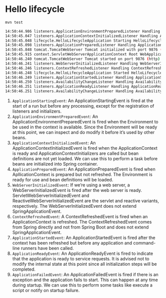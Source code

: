 # Hello lifecycle

```sh
mvn test
```

```sh
14:50:44.986 listeners.ApplicationEnvironmentPreparedListener Handling ApplicationEnvironmentPreparedEvent 1716965444749
14:50:45.047 listeners.ApplicationContextInitializedListener Handling ApplicationContextInitializedEvent 1716965445046
14:50:45.048 lifecycle.HelloLifecycleApplication Starting HelloLifecycleApplication using Java ...
14:50:45.098 listeners.ApplicationPreparedListener Handling ApplicationPreparedEvent 1716965445096
14:50:45.848 tomcat.TomcatWebServer Tomcat initialized with port 9876 (http)
14:50:45.915 context.ServletWebServerApplicationContext Root WebApplicationContext: initialization completed in 814 ms
14:50:46.240 tomcat.TomcatWebServer Tomcat started on port 9876 (http) with context path '/'
14:50:46.241 listeners.WebServerInitializedListener Handling WebServerInitializedEvent 1716965446240
14:50:46.246 listeners.ContextRefreshedListener Handling ContextRefreshedEvent 1716965446241
14:50:46.248 lifecycle.HelloLifecycleApplication Started HelloLifecycleApplication in 1.609 seconds (process running for 2.766)
14:50:46.249 listeners.ApplicationStartedListener Handling ApplicationStartedEvent 1716965446249
14:50:46.250 listeners.AvailabilityChangeListener Handling AvailabilityChangeEvent 1716965446249
14:50:46.251 listeners.ApplicationReadyListener Handling ApplicationReadyEvent 1716965446251
14:50:46.251 listeners.AvailabilityChangeListener Handling AvailabilityChangeEvent 1716965446251
```

1. `ApplicationStartingEvent`: An ApplicationStartingEvent is fired at the start of a run but before any processing, except for the registration of listeners and initializers.
1. `ApplicationEnvironmentPreparedEvent`: An ApplicationEnvironmentPreparedEvent is fired when the Environment to be used in the context is available. Since the Environment will be ready at this point, we can inspect and do modify it before it’s used by other beans.
1. `ApplicationContextInitializedEvent`: An ApplicationContextInitializedEvent is fired when the ApplicationContext is ready and ApplicationContextInitializers are called but bean definitions are not yet loaded.  We can use this to perform a task before beans are initialized into Spring container.
1. `ApplicationPreparedEvent`: An ApplicationPreparedEvent is fired when ApllicationContext is prepared but not refreshed. The Environment is ready for use and bean definitions will be loaded.
1. `WebServerInitializedEvent`: If we’re using a web server, a WebServerInitializedEvent is fired after the web server is ready. ServletWebServerInitializedEvent and ReactiveWebServerInitializedEvent are the servlet and reactive variants, respectively.  The WebServerInitializedEvent does not extend SpringApplicationEvent.
1. `ContextRefreshedEvent`: A ContextRefreshedEvent is fired when an ApplicationContext is refreshed. The ContextRefreshedEvent comes from Spring directly and not from Spring Boot and does not extend SpringApplicationEvent.
1. `ApplicationStartedEvent`: An ApplicationStartedEvent is fired after the context has been refreshed but before any application and command-line runners have been called.
1. `ApplicationReadyEvent`: An ApplicationReadyEvent is fired to indicate that the application is ready to service requests. It is advised not to modify the internal state at this point since all initialization steps will be completed.
1. `ApplicationFailedEvent`: An ApplicationFailedEvent is fired if there is an exception and the application fails to start. This can happen at any time during startup. We can use this to perform some tasks like execute a script or notify on startup failure.
